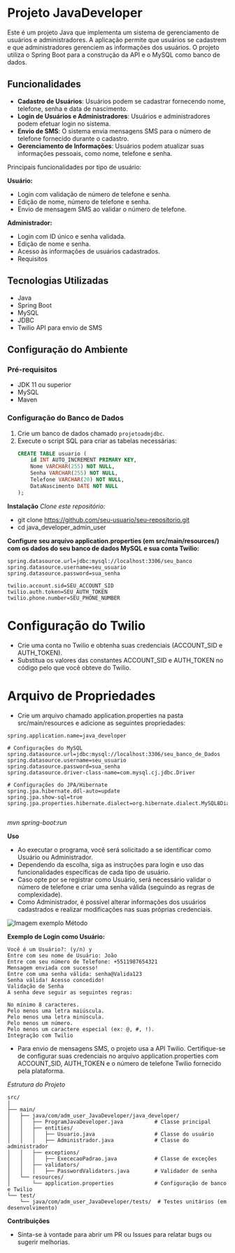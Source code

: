 # Projeto JavaDeveloper

Este é um projeto Java que implementa um sistema de gerenciamento de usuários e administradores. A aplicação permite que usuários se cadastrem e que administradores gerenciem as informações dos usuários. O projeto utiliza o Spring Boot para a construção da API e o MySQL como banco de dados.

## Funcionalidades

- **Cadastro de Usuários**: Usuários podem se cadastrar fornecendo nome, telefone, senha e data de nascimento.
- **Login de Usuários e Administradores**: Usuários e administradores podem efetuar login no sistema.
- **Envio de SMS**: O sistema envia mensagens SMS para o número de telefone fornecido durante o cadastro.
- **Gerenciamento de Informações**: Usuários podem atualizar suas informações pessoais, como nome, telefone e senha.


Principais funcionalidades por tipo de usuário:

**Usuário:**
- Login com validação de número de telefone e senha.
- Edição de nome, número de telefone e senha.
- Envio de mensagem SMS ao validar o número de telefone.

**Administrador:**
- Login com ID único e senha validada.
- Edição de nome e senha.
- Acesso às informações de usuários cadastrados.
- Requisitos

## Tecnologias Utilizadas

- Java
- Spring Boot
- MySQL
- JDBC
- Twilio API para envio de SMS

## Configuração do Ambiente

### Pré-requisitos

- JDK 11 ou superior
- MySQL
- Maven

### Configuração do Banco de Dados

1. Crie um banco de dados chamado `projetoadmjdbc`.
2. Execute o script SQL para criar as tabelas necessárias:
   ```sql
   CREATE TABLE usuario (
       id INT AUTO_INCREMENT PRIMARY KEY,
       Nome VARCHAR(255) NOT NULL,
       Senha VARCHAR(255) NOT NULL,
       Telefone VARCHAR(20) NOT NULL,
       DataNascimento DATE NOT NULL
   );


**Instalação**
*Clone este repositório:*

- git clone https://github.com/seu-usuario/seu-repositorio.git
- cd java_developer_admin_user

**Configure seu arquivo application.properties (em src/main/resources/) com os dados do seu banco de dados MySQL e sua conta Twilio:**

````
spring.datasource.url=jdbc:mysql://localhost:3306/seu_banco
spring.datasource.username=seu_usuario
spring.datasource.password=sua_senha
````

````
twilio.account.sid=SEU_ACCOUNT_SID
twilio.auth.token=SEU_AUTH_TOKEN
twilio.phone.number=SEU_PHONE_NUMBER
````

# Configuração do Twilio

- Crie uma conta no Twilio e obtenha suas credenciais (ACCOUNT_SID e AUTH_TOKEN).
- Substitua os valores das constantes ACCOUNT_SID e AUTH_TOKEN no código pelo que você obteve do Twilio.

# Arquivo de Propriedades
- Crie um arquivo chamado application.properties na pasta src/main/resources e adicione as seguintes propriedades:
````
spring.application.name=java_developer

# Configurações do MySQL
spring.datasource.url=jdbc:mysql://localhost:3306/seu_banco_de_Dados
spring.datasource.username=seu_usuario
spring.datasource.password=sua_senha
spring.datasource.driver-class-name=com.mysql.cj.jdbc.Driver

# Configurações do JPA/Hibernate
spring.jpa.hibernate.ddl-auto=update
spring.jpa.show-sql=true
spring.jpa.properties.hibernate.dialect=org.hibernate.dialect.MySQL8Dialect
  
````

*mvn spring-boot:run*

**Uso**

- Ao executar o programa, você será solicitado a se identificar como Usuário ou Administrador.
- Dependendo da escolha, siga as instruções para login e uso das funcionalidades específicas de cada tipo de usuário.
- Caso opte por se registrar como Usuário, será necessário validar o número de telefone e criar uma senha válida (seguindo as regras de complexidade).
- Como Administrador, é possível alterar informações dos usuários cadastrados e realizar modificações nas suas próprias credenciais.

![Imagem exemplo Método](https://github.com/user-attachments/assets/89dec528-b7fb-49ed-9515-7e3a68fe18cf)


**Exemplo de Login como Usuário:**
````
Você é um Usuário?: (y/n) y
Entre com seu nome de Usuário: João
Entre com seu número de Telefone: +5511987654321
Mensagem enviada com sucesso!
Entre com uma senha válida: senha@Valida123
Senha válida! Acesso concedido!
Validação de Senha
A senha deve seguir as seguintes regras:

No mínimo 8 caracteres.
Pelo menos uma letra maiúscula.
Pelo menos uma letra minúscula.
Pelo menos um número.
Pelo menos um caractere especial (ex: @, #, !).
Integração com Twilio
````
- Para envio de mensagens SMS, o projeto usa a API Twilio. Certifique-se de configurar suas credenciais no arquivo application.properties com ACCOUNT_SID, AUTH_TOKEN e o número de telefone Twilio fornecido pela plataforma.

*Estrutura do Projeto*

````
src/
│
├── main/
│   ├── java/com/adm_user_JavaDeveloper/java_developer/
│   │   ├── ProgramJavaDeveloper.java          # Classe principal
│   │   ├── entities/
│   │   │   ├── Usuario.java                   # Classe do usuário
│   │   │   ├── Administrador.java             # Classe do administrador
│   │   ├── exceptions/
│   │   │   ├── ExececaoPadrao.java            # Classe de exceções
│   │   ├── validators/
│   │   │   ├── PasswordValidators.java        # Validador de senha
│   └── resources/
│       └── application.properties             # Configuração de banco e Twilio
└── test/
    └── java/com/adm_user_JavaDeveloper/tests/  # Testes unitários (em desenvolvimento)
````

**Contribuições**
- Sinta-se à vontade para abrir um PR ou Issues para relatar bugs ou sugerir melhorias.
